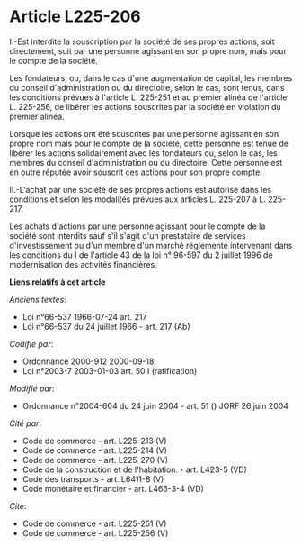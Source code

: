 # Article L225-206

I.-Est interdite la souscription par la société de ses propres actions, soit directement, soit par une personne agissant en
son propre nom, mais pour le compte de la société. 

Les fondateurs, ou, dans le cas d'une augmentation de capital, les membres du conseil d'administration ou du directoire,
selon le cas, sont tenus, dans les conditions prévues à l'article L. 225-251 et au premier alinéa de l'article L. 225-256, de
libérer les actions souscrites par la société en violation du premier alinéa. 

Lorsque les actions ont été souscrites par une personne agissant en son propre nom mais pour le compte de la société, cette
personne est tenue de libérer les actions solidairement avec les fondateurs ou, selon le cas, les membres du conseil
d'administration ou du directoire. Cette personne est en outre réputée avoir souscrit ces actions pour son propre compte. 

II.-L'achat par une société de ses propres actions est autorisé dans les conditions et selon les modalités prévues aux
articles L. 225-207 à L. 225-217. 

Les achats d'actions par une personne agissant pour le compte de la société sont interdits sauf s'il s'agit d'un prestataire
de services d'investissement ou d'un membre d'un marché réglementé intervenant dans les conditions du I de l'article 43 de la
loi n° 96-597 du 2 juillet 1996 de modernisation des activités financières.

**Liens relatifs à cet article**

_Anciens textes_:

  - Loi n°66-537 1966-07-24 art. 217
  - Loi n°66-537 du 24 juillet 1966 - art. 217 (Ab)

_Codifié par_:

  - Ordonnance 2000-912 2000-09-18
  - Loi n°2003-7 2003-01-03 art. 50 I (ratification)

_Modifié par_:

  - Ordonnance n°2004-604 du 24 juin 2004 - art. 51 () JORF 26 juin 2004

_Cité par_:

  - Code de commerce - art. L225-213 (V)
  - Code de commerce - art. L225-214 (V)
  - Code de commerce - art. L225-270 (V)
  - Code de la construction et de l'habitation. - art. L423-5 (VD)
  - Code des transports - art. L6411-8 (V)
  - Code monétaire et financier - art. L465-3-4 (VD)

_Cite_:

  - Code de commerce - art. L225-251 (V)
  - Code de commerce - art. L225-256 (V)
